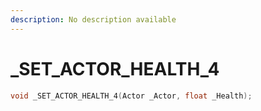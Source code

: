 ```yaml
---
description: No description available 
---
```


# _SET_ACTOR_HEALTH_4

```cpp
void _SET_ACTOR_HEALTH_4(Actor _Actor, float _Health);
```
